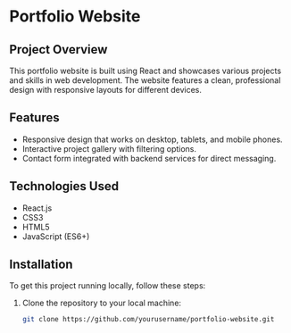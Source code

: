 # Portfolio Website

## Project Overview
This portfolio website is built using React and showcases various projects and skills in web development. The website features a clean, professional design with responsive layouts for different devices.

## Features
- Responsive design that works on desktop, tablets, and mobile phones.
- Interactive project gallery with filtering options.
- Contact form integrated with backend services for direct messaging.

## Technologies Used
- React.js
- CSS3
- HTML5
- JavaScript (ES6+)

## Installation

To get this project running locally, follow these steps:

1. Clone the repository to your local machine:
   ```bash
   git clone https://github.com/yourusername/portfolio-website.git
